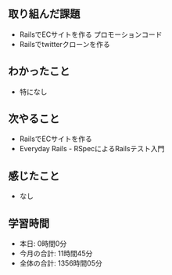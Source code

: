 ## 取り組んだ課題
- RailsでECサイトを作る プロモーションコード
- Railsでtwitterクローンを作る
## わかったこと
- 特になし
## 次やること
- RailsでECサイトを作る
- Everyday Rails - RSpecによるRailsテスト入門
## 感じたこと
-  なし
## 学習時間
- 本日: 0時間0分
- 今月の合計: 11時間45分
- 全体の合計: 1356時間05分
